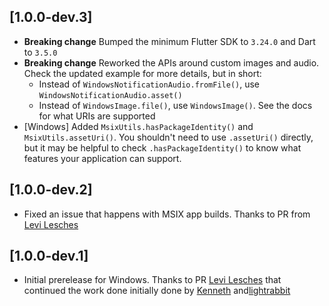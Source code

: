 ## [1.0.0-dev.3]

* **Breaking change** Bumped the minimum Flutter SDK to `3.24.0` and Dart to `3.5.0`
* **Breaking change** Reworked the APIs around custom images and audio. Check the updated example for more details, but in short:
  * Instead of `WindowsNotificationAudio.fromFile()`, use `WindowsNotificationAudio.asset()`
  * Instead of `WindowsImage.file()`, use `WindowsImage()`. See the docs for what URIs are supported
* [Windows] Added `MsixUtils.hasPackageIdentity()` and `MsixUtils.assetUri()`. You shouldn't need to use `.assetUri()` directly, but it may be helpful to check `.hasPackageIdentity()` to know what features your application can support.

## [1.0.0-dev.2]

* Fixed an issue that happens with MSIX app builds. Thanks to PR from [Levi Lesches](https://github.com/Levi-Lesches)

## [1.0.0-dev.1]

* Initial prerelease for Windows. Thanks to PR [Levi Lesches](https://github.com/Levi-Lesches) that continued the work done initially done by [Kenneth](https://github.com/kennethnym) and[lightrabbit](https://github.com/lightrabbit)